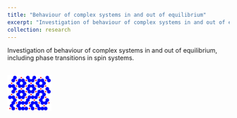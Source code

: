 ```yaml
---
title: "Behaviour of complex systems in and out of equilibrium"
excerpt: "Investigation of behaviour of complex systems in and out of equilibrium, including phase transitions in spin systems. <br/><img src='/images/research_image.jpg'>"
collection: research
---
```


Investigation of behaviour of complex systems in and out of equilibrium, including phase transitions in spin systems.

<br>
<img  style="max-height: 100px; max-width: 100px;" src='/images/research_image.jpg'>
